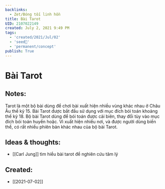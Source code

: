 ```yaml
---
backlinks:
  - Zet/Bóng tối linh hồn
title: Bài Tarot
UID: 2107022149
created: July 2, 2021 9:49 PM
tags:
  - 'created/2021/Jul/02'
  - 'seed🥜'
  - 'permanent/concept'
publish: True
---
```

# Bài Tarot

## Notes:
Tarot là một bộ bài dùng để chơi bài xuất hiện nhiều vùng khác nhau ở Châu Âu thế kỷ 15. Bài Tarot được bắt đầu sử dụng với mục đích bói toán khoảng thế kỷ 18. Bộ bài Tarot dùng để bói toán được cải biên, thay đổi tùy vào mục đích bói toán huyền hoặc. Vì xuất hiện nhiều nơi, và được người dùng biến thể, có rất nhiều phiên bản khác nhau của bộ bài Tarot.

## Ideas & thoughts:
- [[Carl Jung]] tìm hiểu bài tarot để nghiên cứu tâm lý
## Created:
- [[2021-07-02]]
